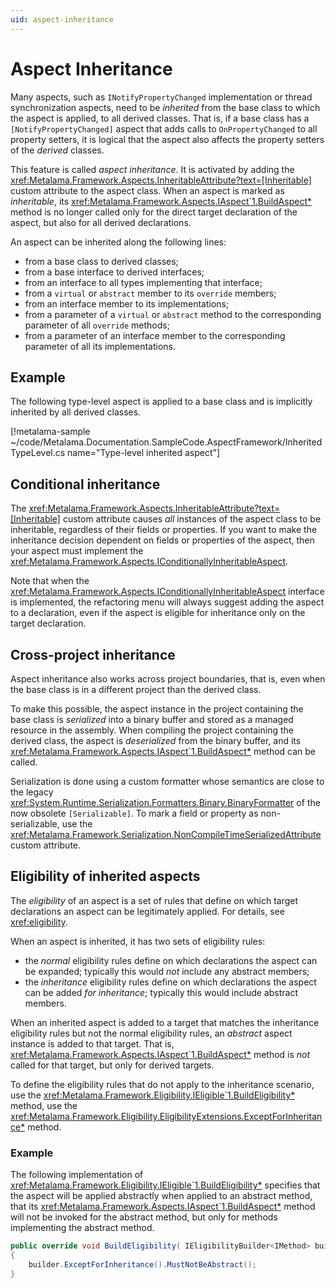 ```yaml
---
uid: aspect-inheritance
---
```


# Aspect Inheritance

Many aspects, such as `INotifyPropertyChanged` implementation or thread synchronization aspects, need to be _inherited_ from the base class to which the aspect is applied, to all derived classes. That is, if a base class has a `[NotifyPropertyChanged]` aspect that adds calls to `OnPropertyChanged` to all property setters, it is logical that the aspect also affects the property setters of the _derived_ classes.

This feature is called _aspect inheritance_. It is activated by adding the <xref:Metalama.Framework.Aspects.InheritableAttribute?text=[Inheritable]> custom attribute to the aspect class. When an aspect is marked as _inheritable_, its <xref:Metalama.Framework.Aspects.IAspect`1.BuildAspect*> method is no longer called only for the direct target declaration of the aspect, but also for all derived declarations.

An aspect can be inherited along the following lines:

* from a base class to derived classes;
* from a base interface to derived interfaces;
* from an interface to all types implementing that interface;
* from a `virtual` or `abstract` member to its `override` members;
* from an interface member to its implementations;
* from a parameter of a `virtual` or `abstract` method to the corresponding parameter of all `override` methods;
* from a parameter of an interface member to the corresponding parameter of all its implementations.

## Example

The following type-level aspect is applied to a base class and is implicitly inherited by all derived classes.

[!metalama-sample ~/code/Metalama.Documentation.SampleCode.AspectFramework/InheritedTypeLevel.cs name="Type-level inherited aspect"]


## Conditional inheritance

The <xref:Metalama.Framework.Aspects.InheritableAttribute?text=[Inheritable]> custom attribute causes _all_ instances of the aspect class to be inheritable, regardless of their fields or properties. If you want to make the inheritance decision dependent on fields or properties of the aspect, then your aspect must implement the <xref:Metalama.Framework.Aspects.IConditionallyInheritableAspect>.

Note that when the <xref:Metalama.Framework.Aspects.IConditionallyInheritableAspect> interface is implemented, the refactoring menu will always suggest adding the aspect to a declaration, even if the aspect is eligible for inheritance only on the target declaration.

## Cross-project inheritance

Aspect inheritance also works across project boundaries, that is, even when the base class is in a different project than the derived class.

To make this possible, the aspect instance in the project containing the base class is _serialized_ into a binary buffer and stored as a managed resource in the assembly. When compiling the project containing the derived class, the aspect is _deserialized_ from the binary buffer, and its <xref:Metalama.Framework.Aspects.IAspect`1.BuildAspect*> method can be called.

Serialization is done using a custom formatter whose semantics are close to the legacy <xref:System.Runtime.Serialization.Formatters.Binary.BinaryFormatter> of the now obsolete `[Serializable]`. To mark a field or property as non-serializable, use the <xref:Metalama.Framework.Serialization.NonCompileTimeSerializedAttribute> custom attribute.

## Eligibility of inherited aspects

The _eligibility_ of an aspect is a set of rules that define on which target declarations an aspect can be legitimately applied. For details, see <xref:eligibility>.

When an aspect is inherited, it has two sets of eligibility rules:
* the _normal_ eligibility rules define on which declarations the aspect can be expanded; typically this would _not_ include any abstract members;
* the _inheritance_ eligibility rules define on which declarations the aspect can be added _for inheritance_; typically this would include abstract members.

When an inherited aspect is added to a target that matches the inheritance eligibility rules but not the normal eligibility rules, an _abstract_ aspect instance is added to that target. That is, <xref:Metalama.Framework.Aspects.IAspect`1.BuildAspect*> method is _not_ called for that target, but only for derived targets.

To define the eligibility rules that do not apply to the inheritance scenario, use the <xref:Metalama.Framework.Eligibility.IEligible`1.BuildEligibility*> method, use the <xref:Metalama.Framework.Eligibility.EligibilityExtensions.ExceptForInheritance*> method.

### Example

The following implementation of <xref:Metalama.Framework.Eligibility.IEligible`1.BuildEligibility*> specifies that the aspect will be applied abstractly when applied to an abstract method, that its <xref:Metalama.Framework.Aspects.IAspect`1.BuildAspect*> method will not be invoked for the abstract method, but only for methods implementing the abstract method.

```cs
public override void BuildEligibility( IEligibilityBuilder<IMethod> builder )
{
    builder.ExceptForInheritance().MustNotBeAbstract();
}
```

